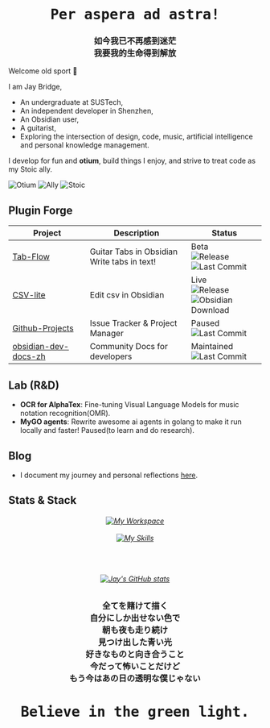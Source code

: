 <h1 align="center">
  <samp>Per aspera ad astra!</samp>
</h1>

<h3 align="center">
  <samp>
    如今我已不再感到迷茫
    <br>
    我要我的生命得到解放
  </samp>
  
</h3>

Welcome old sport 👋

I am Jay Bridge,  
- An undergraduate at SUSTech,
- An independent developer in Shenzhen,
- An Obsidian user, <!-- https://forum-zh.obsidian.md/u/jaybridge/summary https://forum.obsidian.md/u/jaybridge/summary-->
- A guitarist,
- Exploring the intersection of design, code, music, artificial intelligence and personal knowledge management.

I develop for fun and **otium**, build things I enjoy, and strive to treat code as my Stoic ally.

<!-- ![Dev Creed Otium](https://img.shields.io/badge/Otium-Productive_Leisure_for_the_Mind-005f73?style=flat-square&logo=headspace) -->


![Otium](https://img.shields.io/badge/Otium-Productive_Leisure-005f73?style=flat-square&logo=octopusdeploy)
![Ally](https://img.shields.io/badge/Ally-Order_Over_Chaos-4a4e69?style=flat-square&logo=starship)
![Stoic](https://img.shields.io/badge/Stoic-Virtue_is_the_Good-512da8?style=flat-square&logo=headspace)
 

<!--badge reference: shields.io-->

## Plugin Forge

| Project                                                                 | Description                         | Status                |
|-------------------------------------------------------------------------|-------------------------------------|-----------------------|
| [Tab-Flow](https://github.com/LIUBINfighter/Obsidian-Tab-Flow)   | Guitar Tabs in Obsidian <br> Write tabs in text! | Beta <br> ![Release](https://img.shields.io/github/v/release/LIUBINfighter/Obsidian-Tab-Flow) <br> ![Last Commit](https://img.shields.io/github/last-commit/LIUBINfighter/Obsidian-Tab-Flow) <!--![Stars](https://img.shields.io/github/stars/LIUBINfighter/Obsidian-Tab-Flow)--> |
| [CSV-lite](https://github.com/LIUBINfighter/csv-lite)                   | Edit csv in Obsidian                     | Live<br> ![Release](https://img.shields.io/github/v/release/LIUBINfighter/csv-lite) <br> ![Obsidian Download](https://img.shields.io/badge/dynamic/json?logo=obsidian&color=%23483699&label=Downloads&query=$%5B%22csv-lite%22%5D.downloads&url=https%3A%2F%2Fraw.githubusercontent.com%2Fobsidianmd%2Fobsidian-releases%2Fmaster%2Fcommunity-plugin-stats.json) <!-- ![Last Commit](https://img.shields.io/github/last-commit/LIUBINfighter/csv-lite) --> <!--![Stars](https://img.shields.io/github/stars/LIUBINfighter/csv-lite)--> |
| [Github-Projects](https://github.com/LIUBINfighter/Github-Projects)     | Issue Tracker & Project Manager     | Paused <!--  ![Release](https://img.shields.io/github/v/release/LIUBINfighter/Github-Projects)--> <br> ![Last Commit](https://img.shields.io/github/last-commit/LIUBINfighter/Github-Projects) <!--![Stars](https://img.shields.io/github/stars/LIUBINfighter/Github-Projects)--> |
| [obsidian-dev-docs-zh](https://github.com/LIUBINfighter/obsidian-dev-docs-zh) | Community Docs for developers       | Maintained <!--  ![Release](https://img.shields.io/github/v/release/LIUBINfighter/obsidian-dev-docs-zh)--> <br> ![Last Commit](https://img.shields.io/github/last-commit/LIUBINfighter/obsidian-dev-docs-zh) <!--  ![Stars](https://img.shields.io/github/stars/LIUBINfighter/obsidian-dev-docs-zh)--> |

## Lab (R&D)
- **OCR for AlphaTex**: Fine-tuning Visual Language Models for music notation recognition(OMR).
- **MyGO agents**: Rewrite awesome ai agents in golang to make it run locally and faster! Paused(to learn and do research).

<!--
- [Open-DeepWiki-go](https://github.com/LIUBINfighter/Open-DeepWiki-go) (Under refactoring)
-->


<!--
## Building agents in obsidian!

🧩 Obsidian plugins developer.

🎨 Enjoy creating beautiful and modern front-end interfaces.

🌐 Building single-page applications.

✨ Learning to build Agentic Apps with Langchain.

On my blog, I share course materials, development logs, personal reflections, and trading notes. 

Feel free to stop by [here](https://liubinfighter.github.io/Blog/) and have a look.

**Believe in the green light.**
-->

## Blog

- I document my journey and personal reflections [here](https://liubinfighter.github.io/Blog/).

## Stats & Stack

<h6 align="center">

[![My Workspace](https://skillicons.dev/icons?i=obsidian,md,vscode,git,github,ubuntu,apple)](https://skillicons.dev)<br><br>[![My Skills](https://skillicons.dev/icons?i=ts,go,js,html,css,vue,react,python,aws)](https://skillicons.dev)
</h6>

<h6 align="center">

<br>

[![Jay's GitHub stats](https://github-readme-stats.vercel.app/api?username=LIUBINfighter&show_icons=true&theme=github_dark)](https://github.com/anuraghazra/github-readme-stats)
</h6>



<!--
|  25.3-today    | |  Independent Developer  |
| --- | --- | --- |
|  ~~25.2-25.3~~   |  ~~@LiiiLabs~~   | ~~Intern~~ |
|  24.10-25.2   |   @PoliAI   | Intern |
|    23.10-24.4  |  @ARTINX   |  c++/opencv developer |
-->

<!--
**LIUBINfighter/LIUBINfighter** is a ✨ _special_ ✨ repository because its `README.md` (this file) appears on your GitHub profile.

Here are some ideas to get you started:

- 🔭 I’m currently working on ...
- 🌱 I’m currently learning ...  
- 👯 I’m looking to collaborate on ...
- 🤔 I’m looking for help with ...
- 💬 Ask me about ...
- 📫 How to reach me: ...
- 😄 Pronouns: ...
- ⚡ Fun fact: ...
-->

<h3 align="center">
  <samp>
    全てを賭けて描く
    <br>
    自分にしか出せない色で
    <br>
    朝も夜も走り続け
    <br>
    見つけ出した青い光
    <br>
    好きなものと向き合うこと
    <br>
    今だって怖いことだけど
    <br>
    もう今はあの日の透明な僕じゃない
  </samp>
</h4>

<h1 align="center">
  <samp>Believe in the green light.</samp>
</h1>
